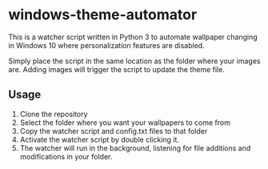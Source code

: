# windows-theme-automator
This is a watcher script written in Python 3 to automate wallpaper changing in Windows 10 where personalization features are disabled. <br>

Simply place the script in the same location as the folder where your images are. Adding images will trigger the script to update the theme file.

## Usage
1. Clone the repository
2. Select the folder where you want your wallpapers to come from 
3. Copy the watcher script and config.txt files to that folder
4. Activate the watcher script by double clicking it.
5. The watcher will run in the background, listening for file additions and modifications in your folder. 
